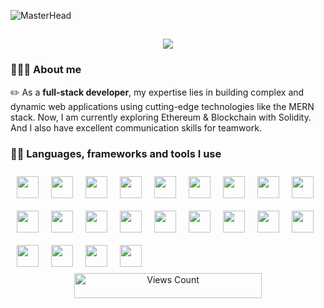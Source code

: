 ![MasterHead](https://user-images.githubusercontent.com/97012708/230944008-d72ff555-4249-48b6-b72e-d10f0746a8fd.gif)

## <p align="center"><img src="https://readme-typing-svg.herokuapp.com/?font=Mitr&color=FAFF00&size=30&center=true&vCenter=true&lines=Hey,+Aliens!;"></p>

### 🧑🏼‍💻 About me
  ✏️ As a **full-stack developer**, my expertise lies in building complex and dynamic web applications using cutting-edge technologies like the MERN stack. Now, I am currently exploring Ethereum & Blockchain with Solidity. And I also have excellent communication skills for teamwork.

### 🤹‍♀️ Languages, frameworks and tools I use
  <img align="left" width="35px" style="margin:10px;" src="https://cdn.jsdelivr.net/gh/devicons/devicon/icons/cplusplus/cplusplus-original.svg" />
  <img align="left" width="35px" style="margin:10px;" src="https://cdn.jsdelivr.net/gh/devicons/devicon/icons/html5/html5-original.svg" />
  <img align="left" width="35px" style="margin:10px;" src="https://cdn.jsdelivr.net/gh/devicons/devicon/icons/css3/css3-original.svg" />
  <img align="left" width="35px" style="margin:10px;" src="https://cdn.jsdelivr.net/gh/devicons/devicon/icons/javascript/javascript-original.svg" />
  <img align="left" width="35px" style="margin:10px;" src="https://cdn.jsdelivr.net/gh/devicons/devicon/icons/tailwindcss/tailwindcss-plain.svg" />
  <img align="left" width="35px" style="margin:10px;" src="https://cdn.jsdelivr.net/gh/devicons/devicon/icons/jquery/jquery-original.svg" />
  <img align="left" width="35px" style="margin:10px;" src="https://cdn.jsdelivr.net/gh/devicons/devicon/icons/react/react-original.svg" />
  <img align="left" width="35px" style="margin:10px;" src="https://cdn.jsdelivr.net/gh/devicons/devicon/icons/redux/redux-original.svg" />
  <img align="left" width="35px" style="margin:10px;" src="https://cdn.jsdelivr.net/gh/devicons/devicon/icons/firebase/firebase-plain.svg" />
  <img align="left" width="35px" style="margin:10px;" src="https://cdn.jsdelivr.net/gh/devicons/devicon/icons/nodejs/nodejs-original.svg" />
  <img align="left" width="35px" style="margin:10px;" src="https://cdn.jsdelivr.net/gh/devicons/devicon/icons/express/express-original.svg" />
  <img align="left" width="35px" style="margin:10px;" src="https://cdn.jsdelivr.net/gh/devicons/devicon/icons/python/python-original.svg" />
  <img align="left" width="35px" style="margin:10px;" src="https://cdn.jsdelivr.net/gh/devicons/devicon/icons/mongodb/mongodb-original.svg" />
  <img align="left" width="35px" style="margin:10px;" src="https://cdn.jsdelivr.net/gh/devicons/devicon/icons/postgresql/postgresql-original.svg" />
  <img align="left" width="35px" style="margin:10px;" src="https://cdn.jsdelivr.net/gh/devicons/devicon/icons/redis/redis-original.svg" />
  <img align="left" width="35px" style="margin:10px;" src="https://cdn.cdnlogo.com/logos/p/20/postman.svg">      
  <img align="left" width="35px" style="margin:10px;" src="https://cdn.jsdelivr.net/gh/devicons/devicon/icons/markdown/markdown-original.svg" />
  <img align="left" width="35px" style="margin:10px;" src="https://cdn.jsdelivr.net/gh/devicons/devicon/icons/latex/latex-original.svg" />
  <img align="left" width="35px" style="margin:10px;" src="https://cdn.jsdelivr.net/gh/devicons/devicon/icons/git/git-original.svg" />
  <img align="left" width="35px" style="margin:10px;" src="https://cdn.jsdelivr.net/gh/devicons/devicon/icons/github/github-original.svg" />
  <img align="left" width="35px" style="margin:10px;" src="https://cdn.jsdelivr.net/gh/devicons/devicon/icons/vscode/vscode-original.svg" />
  <img align="left" width="35px" style="margin:10px;" src="https://cdn.jsdelivr.net/gh/devicons/devicon/icons/linux/linux-original.svg" /> 
  <br>

###
  <p><br></p>
  
##
<!--   ![GitHub Views](https://komarev.com/ghpvc/?username=roniskywalker) -->
  <p align="center">
	<img src="https://profile-counter.glitch.me/{roniskywalker}/count.svg" alt="Views Count" width="300px" height="40px" />
</p>
      

<!--
**roniskywalker/roniskywalker** is a ✨ _special_ ✨ repository because its `README.md` (this file) appears on your GitHub profile.
<img src="https://user-images.githubusercontent.com/1303154/88677602-1635ba80-d120-11ea-84d8-d263ba5fc3c0.gif" width="28px" height="28px" alt="hi" align="left"> 
Here are some ideas to get you started:

- 🔭 I’m currently working on ...
- 🌱 I’m currently learning ...
- 👯 I’m looking to collaborate on ...
- 🤔 I’m looking for help with ...
- 💬 Ask me about ...
- 📫 How to reach me: ...
- 😄 Pronouns: ...
- ⚡ Fun fact: ...
-->
